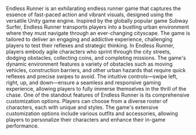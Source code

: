 Endless Runner is an exhilarating endless runner game that captures the essence of fast-paced action and vibrant visuals, designed using the versatile Unity game engine. Inspired by the globally popular game Subway Surfer, Endless Runner transports players into a bustling urban environment where they must navigate through an ever-changing cityscape. The game is tailored to deliver an engaging and addictive experience, challenging players to test their reflexes and strategic thinking.
In Endless Runner, players embody agile characters who sprint through the city streets, dodging obstacles, collecting coins, and completing missions. The game's dynamic environment features a variety of obstacles such as moving vehicles, construction barriers, and other urban hazards that require quick reflexes and precise swipes to avoid. The intuitive controls—swipe left, right, up, and down—ensure a seamless and responsive gaming experience, allowing players to fully immerse themselves in the thrill of the chase.
One of the standout features of Endless Runner is its comprehensive customization options. Players can choose from a diverse roster of characters, each with unique and styles. The game's extensive customization options include various outfits and accessories, allowing players to personalize their characters and enhance their in-game performance. 
